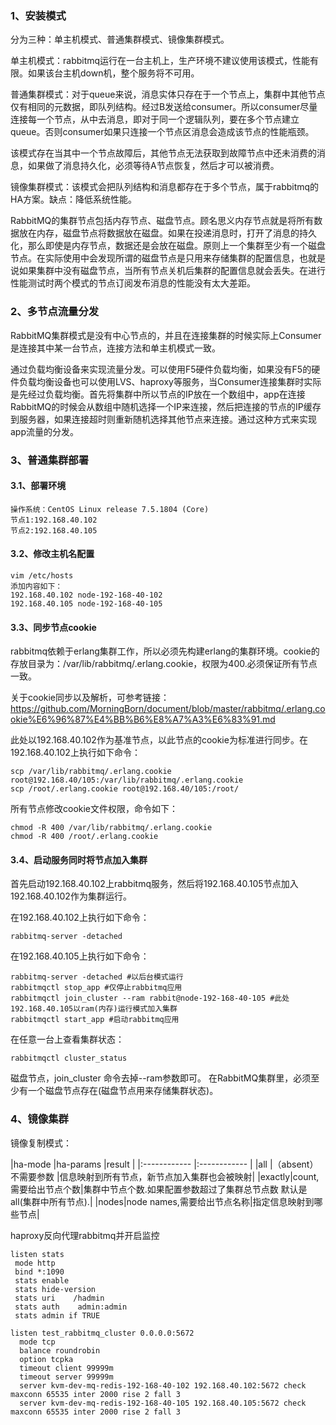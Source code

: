 ### 1、安装模式
  分为三种：单主机模式、普通集群模式、镜像集群模式。
  
  单主机模式：rabbitmq运行在一台主机上，生产环境不建议使用该模式，性能有限。如果该台主机down机，整个服务将不可用。
  
  普通集群模式：对于queue来说，消息实体只存在于一个节点上，集群中其他节点仅有相同的元数据，即队列结构。经过B发送给consumer。所以consumer尽量连接每一个节点，从中去消息，即对于同一个逻辑队列，要在多个节点建立queue。否则consumer如果只连接一个节点区消息会造成该节点的性能瓶颈。
  
  该模式存在当其中一个节点故障后，其他节点无法获取到故障节点中还未消费的消息，如果做了消息持久化，必须等待A节点恢复，然后才可以被消费。
  
  镜像集群模式：该模式会把队列结构和消息都存在于多个节点，属于rabbitmq的HA方案。缺点：降低系统性能。
  
  RabbitMQ的集群节点包括内存节点、磁盘节点。顾名思义内存节点就是将所有数据放在内存，磁盘节点将数据放在磁盘。如果在投递消息时，打开了消息的持久化，那么即使是内存节点，数据还是会放在磁盘。原则上一个集群至少有一个磁盘节点。在实际使用中会发现所谓的磁盘节点是只用来存储集群的配置信息，也就是说如果集群中没有磁盘节点，当所有节点关机后集群的配置信息就会丢失。在进行性能测试时两个模式的节点订阅发布消息的性能没有太大差距。

### 2、多节点流量分发
  RabbitMQ集群模式是没有中心节点的，并且在连接集群的时候实际上Consumer是连接其中某一台节点，连接方法和单主机模式一致。
 
  通过负载均衡设备来实现流量分发。可以使用F5硬件负载均衡，如果没有F5的硬件负载均衡设备也可以使用LVS、haproxy等服务，当Consumer连接集群时实际是先经过负载均衡。首先将集群中所以节点的IP放在一个数组中，app在连接RabbitMQ的时候会从数组中随机选择一个IP来连接，然后把连接的节点的IP缓存到服务器，如果连接超时则重新随机选择其他节点来连接。通过这种方式来实现app流量的分发。
 
### 3、普通集群部署
#### 3.1、部署环境
```
操作系统：CentOS Linux release 7.5.1804 (Core)
节点1:192.168.40.102
节点2:192.168.40.105
```
#### 3.2、修改主机名配置
```
vim /etc/hosts
添加内容如下：
192.168.40.102 node-192-168-40-102
192.168.40.105 node-192-168-40-105
```
#### 3.3、同步节点cookie
  rabbitmq依赖于erlang集群工作，所以必须先构建erlang的集群环境。cookie的存放目录为：/var/lib/rabbitmq/.erlang.cookie，权限为400.必须保证所有节点一致。
  
  关于cookie同步以及解析，可参考链接：https://github.com/MorningBorn/document/blob/master/rabbitmq/.erlang.cookie%E6%96%87%E4%BB%B6%E8%A7%A3%E6%83%91.md
  
  此处以192.168.40.102作为基准节点，以此节点的cookie为标准进行同步。在192.168.40.102上执行如下命令：
  ```
  scp /var/lib/rabbitmq/.erlang.cookie root@192.168.40/105:/var/lib/rabbitmq/.erlang.cookie 
  scp /root/.erlang.cookie root@192.168.40/105:/root/ 
  ```
  
  所有节点修改cookie文件权限，命令如下：
  ```
  chmod -R 400 /var/lib/rabbitmq/.erlang.cookie
  chmod -R 400 /root/.erlang.cookie
  ```
#### 3.4、启动服务同时将节点加入集群
  首先启动192.168.40.102上rabbitmq服务，然后将192.168.40.105节点加入192.168.40.102作为集群运行。
  
  在192.168.40.102上执行如下命令：
  ```
  rabbitmq-server -detached
  ```
  
  在192.168.40.105上执行如下命令：
  ```
  rabbitmq-server -detached #以后台模式运行
  rabbitmqctl stop_app #仅停止rabbitmq应用
  rabbitmqctl join_cluster --ram rabbit@node-192-168-40-105 #此处192.168.40.105以ram(内存)运行模式加入集群
  rabbitmqctl start_app #启动rabbitmq应用
  ```
  
  在任意一台上查看集群状态：
  ```
  rabbitmqctl cluster_status
  ```
  
  磁盘节点，join_cluster 命令去掉--ram参数即可。 在RabbitMQ集群里，必须至少有一个磁盘节点存在(磁盘节点用来存储集群状态)。
  
  ### 4、镜像集群
  镜像复制模式：
 
  |ha-mode  |ha-params   |result   |
  |:------------ |:------------ |
  |all  |（absent）不需要参数  |信息映射到所有节点，新节点加入集群也会被映射|
  |exactly|count,需要给出节点个数|集群中节点个数.如果配置参数超过了集群总节点数 默认是all(集群中所有节点).|
  |nodes|node names,需要给出节点名称|指定信息映射到哪些节点|
  
  
  
haproxy反向代理rabbitmq并开启监控
  ```
  listen stats
   mode http
   bind *:1090
   stats enable
   stats hide-version
   stats uri    /hadmin
   stats auth    admin:admin
   stats admin if TRUE

  listen test_rabbitmq_cluster 0.0.0.0:5672
    mode tcp
    balance roundrobin
    option tcpka
    timeout client 99999m
    timeout server 99999m
    server kvm-dev-mq-redis-192-168-40-102 192.168.40.102:5672 check maxconn 65535 inter 2000 rise 2 fall 3
    server kvm-dev-mq-redis-192-168-40-105 192.168.40.105:5672 check maxconn 65535 inter 2000 rise 2 fall 3
  ```
  
